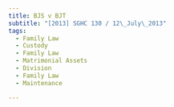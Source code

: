 ```yaml
---
title: BJS v BJT 
subtitle: "[2013] SGHC 130 / 12\_July\_2013"
tags:
  - Family Law
  - Custody
  - Family Law
  - Matrimonial Assets
  - Division
  - Family Law
  - Maintenance

---
```


